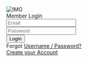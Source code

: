 
<!DOCTYPE html>
<html lang="en">
<head>
<title>Login V1</title>
<meta charset="UTF-8">
<meta name="viewport" content="width=device-width, initial-scale=1">

<link rel="icon" type="image/png" href="images/icons/favicon.ico" />

<link rel="stylesheet" type="text/css" href="vendor/bootstrap/css/bootstrap.min.css">

<link rel="stylesheet" type="text/css" href="fonts/font-awesome-4.7.0/css/font-awesome.min.css">

<link rel="stylesheet" type="text/css" href="vendor/animate/animate.css">

<link rel="stylesheet" type="text/css" href="vendor/css-hamburgers/hamburgers.min.css">

<link rel="stylesheet" type="text/css" href="vendor/select2/select2.min.css">

<link rel="stylesheet" type="text/css" href="css/util.css">
<link rel="stylesheet" type="text/css" href="css/main.css">

</head>
<body>
<div class="limiter">
<div class="container-login100">
<div class="wrap-login100">
<div class="login100-pic js-tilt" data-tilt>
<img src="images/img-01.png" alt="IMG">
</div>
<form class="login100-form validate-form">
<span class="login100-form-title">
Member Login
</span>
<div class="wrap-input100 validate-input" data-validate="Valid email is required: ex@abc.xyz">
<input class="input100" type="text" name="email" placeholder="Email">
<span class="focus-input100"></span>
<span class="symbol-input100">
<i class="fa fa-envelope" aria-hidden="true"></i>
</span>
</div>
<div class="wrap-input100 validate-input" data-validate="Password is required">
<input class="input100" type="password" name="pass" placeholder="Password">
<span class="focus-input100"></span>
<span class="symbol-input100">
<i class="fa fa-lock" aria-hidden="true"></i>
</span>
</div>
<div class="container-login100-form-btn">
<button class="login100-form-btn">
Login
</button>
</div>
<div class="text-center p-t-12">
<span class="txt1">
Forgot
</span>
<a class="txt2" href="#">
Username / Password?
</a>
</div>
<div class="text-center p-t-136">
<a class="txt2" href="#">
Create your Account
<i class="fa fa-long-arrow-right m-l-5" aria-hidden="true"></i>
</a>
</div>
</form>
</div>
</div>
</div>

<script src="vendor/jquery/jquery-3.2.1.min.js"></script>

<script src="vendor/bootstrap/js/popper.js"></script>
<script src="vendor/bootstrap/js/bootstrap.min.js"></script>

<script src="vendor/select2/select2.min.js"></script>

<script src="vendor/tilt/tilt.jquery.min.js"></script>
<script>
		$('.js-tilt').tilt({
			scale: 1.1
		})
	</script>

<script async src="https://www.googletagmanager.com/gtag/js?id=UA-23581568-13"></script>
<script>
  window.dataLayer = window.dataLayer || [];
  function gtag(){dataLayer.push(arguments);}
  gtag('js', new Date());

  gtag('config', 'UA-23581568-13');
</script>

<script src="js/main.js"></script>
</body>
</html>
